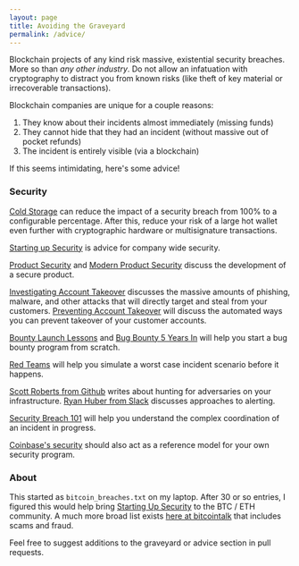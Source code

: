 ```yaml
---
layout: page
title: Avoiding the Graveyard
permalink: /advice/
---
```


Blockchain projects of any kind risk massive, existential security breaches. More so than _any other industry_. Do not allow an infatuation with cryptography to distract you from  known risks (like theft of key material or irrecoverable transactions).

 Blockchain companies are unique for a couple reasons:

 1. They know about their incidents almost immediately (missing funds)
 2. They cannot hide that they had an incident (without massive out of pocket refunds)
 3. The incident is entirely visible (via a blockchain)

 If this seems intimidating, here's some advice!

### Security

[Cold Storage][CS] can reduce the impact of a security breach from 100% to a configurable percentage. After this, reduce your risk of a large hot wallet even further with cryptographic hardware or multisignature transactions.

[Starting up Security][SUS] is advice for company wide security.

[Product Security][SUSSPS] and [Modern Product Security][MPS] discuss the development of a secure product.

[Investigating Account Takeover][SUSSATO] discusses the massive amounts of phishing, malware, and other attacks that will directly target and steal from your customers. [Preventing Account Takeover][SUSSPAT] will discuss the automated ways you can prevent takeover of your customer accounts.

[Bounty Launch Lessons][SUSBB] and [Bug Bounty 5 Years In][BBFYI] will help you start a bug bounty program from scratch.

[Red Teams][SUSRT] will help you simulate a worst case incident scenario before it happens.

[Scott Roberts from Github][IRDEAD] writes about hunting for adversaries on your infrastructure. [Ryan Huber from Slack][DSA] discusses approaches to alerting.

[Security Breach 101][SUSSSB] will help you understand the complex coordination of an incident in progress.

[Coinbase's security][CBS] should also act as a reference model for your own security program.

### About

This started as `bitcoin_breaches.txt` on my laptop. After 30 or so entries, I figured this would help bring [Starting Up Security][SUSS] to the BTC / ETH community. A much more broad list exists [here at bitcointalk][bitcointalk] that includes scams and fraud.

Feel free to suggest additions to the graveyard or advice section in pull requests.

[bitcointalk]: https://bitcointalk.org/index.php?topic=83794.0
[SUSS]: https://medium.com/starting-up-security
[SUS]: https://medium.com/starting-up-security/starting-up-security-87839ab21bae#.m120kdhur
[SUSSPS]: https://medium.com/starting-up-security/starting-up-security-85382451ae2e#.i290cvwdn
[SUSSATO]: https://medium.com/starting-up-security/investigating-account-takeover-21514954aa8f#.3mu9v6es0
[SUSSPAT]: https://medium.com/starting-up-security/preventing-account-takeover-c914fa07fb45#.lf7dzfy9m
[SUSBB]: https://medium.com/starting-up-security/bounty-launch-lessons-c7c3be3f5b#.wx2pkfjt3
[SUSRT]: https://medium.com/starting-up-security/red-teams-6faa8d95f602#.r40mml4re
[SUSSSB]: https://medium.com/starting-up-security/security-breach-101-b0f7897c027c
[BBFYI]: https://medium.com/@collingreene/bug-bounty-5-years-in-c95cda604365#.96dca24fk
[IRDEAD]: https://sroberts.github.io/2015/04/14/ir-is-dead-long-live-ir/
[MPS]: https://medium.com/@collingreene/modern-application-security-6fe53d7fc055#.2ul67qgbn
[DSA]: https://slack.engineering/distributed-security-alerting-c89414c992d6#.dkuulzsyr
[CBS]: https://medium.com/the-coinbase-blog/how-coinbase-builds-secure-infrastructure-to-store-bitcoin-in-the-cloud-30a6504e40ba#.yec4b2bbv
[CS]: https://en.bitcoin.it/wiki/Cold_storage
